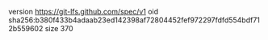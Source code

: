 version https://git-lfs.github.com/spec/v1
oid sha256:b380f433b4adaab23ed142398af72804452fef972297fdfd554bdf712b559602
size 370
